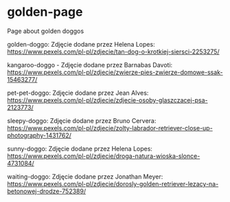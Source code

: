 # golden-page
Page about golden doggos

golden-doggo: Zdjęcie dodane przez Helena Lopes: https://www.pexels.com/pl-pl/zdjecie/tan-dog-o-krotkiej-siersci-2253275/

kangaroo-doggo - Zdjęcie dodane przez Barnabas Davoti: https://www.pexels.com/pl-pl/zdjecie/zwierze-pies-zwierze-domowe-ssak-15463277/

pet-pet-doggo: Zdjęcie dodane przez Jean Alves: https://www.pexels.com/pl-pl/zdjecie/zdjecie-osoby-glaszczacej-psa-2123773/

sleepy-doggo: Zdjęcie dodane przez Bruno Cervera: https://www.pexels.com/pl-pl/zdjecie/zolty-labrador-retriever-close-up-photography-1431762/

sunny-doggo: Zdjęcie dodane przez Helena Lopes: https://www.pexels.com/pl-pl/zdjecie/droga-natura-wioska-slonce-4731084/

waiting-doggo: Zdjęcie dodane przez Jonathan Meyer: https://www.pexels.com/pl-pl/zdjecie/dorosly-golden-retriever-lezacy-na-betonowej-drodze-752389/